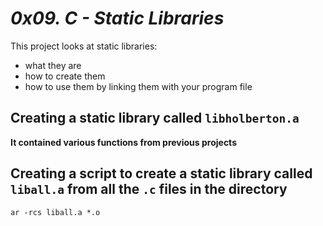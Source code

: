 # *0x09. C - Static Libraries*
This project looks at static libraries:
  * what they are
  * how to create them
  * how to use them by linking them with your program file
## Creating a static library called `libholberton.a`
**It contained various functions from previous projects**

## Creating a script to create a static library called `liball.a` from all the `.c` files in the directory
`ar -rcs liball.a *.o`
